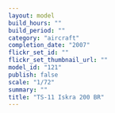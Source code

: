 ```yaml
---
layout: model
build_hours: ""
build_period: ""
category: "aircraft"
completion_date: "2007"
flickr_set_id: ""
flickr_set_thumbnail_url: ""
model_id: "121"
publish: false
scale: "1/72"
summary: ""
title: "TS-11 Iskra 200 BR"
---
```



